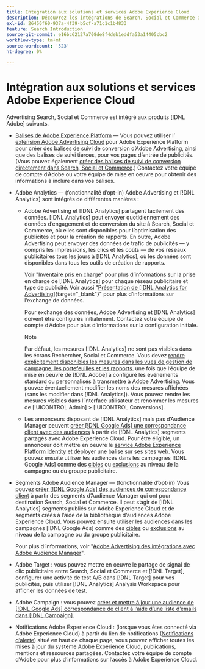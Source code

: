 ```yaml
---
title: Intégration aux solutions et services Adobe Experience Cloud
description: Découvrez les intégrations de Search, Social et Commerce aux solutions et services Adobe Experience Cloud.
exl-id: 26456f60-937a-4f39-b5cf-a71c1c1b4833
feature: Search Introduction
source-git-commit: e16bc62127a708de8f4deb1eddfa53a14405cbc2
workflow-type: tm+mt
source-wordcount: '523'
ht-degree: 0%

---
```


# Intégration aux solutions et services Adobe Experience Cloud

Advertising Search, Social et Commerce est intégré aux produits [!DNL Adobe] suivants.

* [Balises de Adobe Experience Platform](https://experienceleague.adobe.com/docs/experience-platform/tags/extensions/client/overview.html?lang=fr) — Vous pouvez utiliser l’ [extension Adobe Advertising Cloud](https://exchange.adobe.com/apps/ec/100155) pour Adobe Experience Platform pour créer des balises de suivi de conversion d’Adobe Advertising, ainsi que des balises de suivi tierces, pour vos pages d’entrée de publicités. (Vous pouvez également [créer des balises de suivi de conversion directement dans Search, Social et Commerce](/help/search-social-commerce/tools/conversion-tag-generate.md).) Contactez votre équipe de compte d’Adobe ou votre équipe de mise en oeuvre pour obtenir des informations à inclure dans vos balises.

* Adobe Analytics — (fonctionnalité d’opt-in) Adobe Advertising et [!DNL Analytics] sont intégrés de différentes manières :

   * Adobe Advertising et [!DNL Analytics] partagent facilement des données. [!DNL Analytics] peut envoyer quotidiennement des données d’engagement et de conversion du site à Search, Social et Commerce, où elles sont disponibles pour l’optimisation des publicités et pour la création de rapports. En outre, Adobe Advertising peut envoyer des données de trafic de publicités — y compris les impressions, les clics et les coûts — de vos réseaux publicitaires tous les jours à [!DNL Analytics], où les données sont disponibles dans tous les outils de création de rapports.

     Voir &quot;[Inventaire pris en charge](/help/search-social-commerce/introduction/supported-inventory.md)&quot; pour plus d’informations sur la prise en charge de [!DNL Analytics] pour chaque réseau publicitaire et type de publicité. Voir aussi &quot;[Présentation de [!DNL Analytics for Advertising]](https://experienceleague.adobe.com/docs/advertising/integrations/analytics/overview.html?lang=fr){target="_blank"}&quot; pour plus d’informations sur l’exchange de données.

     Pour exchange des données, Adobe Advertising et [!DNL Analytics] doivent être configurés initialement. Contactez votre équipe de compte d’Adobe pour plus d’informations sur la configuration initiale.

     >[!NOTE]
     >
     >Par défaut, les mesures [!DNL Analytics] ne sont pas visibles dans les écrans Rechercher, Social et Commerce. Vous devez [&#x200B; rendre explicitement disponibles les mesures dans les vues de gestion de campagne, les portefeuilles et les rapports &#x200B;](/help/search-social-commerce/admin/conversion-metrics/conversion-metric-about.md) une fois que l’équipe de mise en oeuvre de [!DNL Adobe] a configuré les événements standard ou personnalisés à transmettre à Adobe Advertising. Vous pouvez éventuellement modifier les noms des mesures affichées (sans les modifier dans [!DNL Analytics]). Vous pouvez rendre les mesures visibles dans l’interface utilisateur et renommer les mesures de [!UICONTROL Admin] > [!UICONTROL Conversions].

   * Les annonceurs disposant de [!DNL Analytics] mais pas d’Audience Manager peuvent [créer [!DNL Google Ads] une correspondance client avec des audiences](/help/search-social-commerce/campaign-management/campaigns/google-audience-from-adobe-audience.md) à partir de [!DNL Analytics] segments partagés avec Adobe Experience Cloud. Pour être éligible, un annonceur doit mettre en oeuvre le [service Adobe Experience Platform Identity](https://experienceleague.adobe.com/docs/id-service/using/home.html?lang=fr) et déployer une balise sur ses sites web. Vous pouvez ensuite utiliser les audiences dans les campagnes [!DNL Google Ads] comme des [cibles](/help/search-social-commerce/campaign-management/campaigns/audience-targets-manage.md) ou [exclusions](/help/search-social-commerce/campaign-management/campaigns/audience-exclusions-manage.md) au niveau de la campagne ou du groupe publicitaire.

* Segments Adobe Audience Manager — (fonctionnalité d’opt-in) Vous pouvez [créer [!DNL Google Ads] des audiences de correspondance client](/help/search-social-commerce/campaign-management/campaigns/google-audience-from-adobe-audience.md) à partir des segments d’Audience Manager qui ont pour destination Search, Social et Commerce. Il peut s’agir de [!DNL Analytics] segments publiés sur Adobe Experience Cloud et de segments créés à l’aide de la bibliothèque d’audiences Adobe Experience Cloud. Vous pouvez ensuite utiliser les audiences dans les campagnes [!DNL Google Ads] comme des [cibles](/help/search-social-commerce/campaign-management/campaigns/audience-targets-manage.md) ou [exclusions](/help/search-social-commerce/campaign-management/campaigns/audience-exclusions-manage.md) au niveau de la campagne ou du groupe publicitaire.

  Pour plus d’informations, voir &quot;[Adobe Advertising des intégrations avec Adobe Audience Manager](https://experienceleague.adobe.com/docs/advertising/integrations/audience-manager/overview.html?lang=fr)&quot;.

* Adobe Target : vous pouvez mettre en oeuvre le partage de signal de clic publicitaire entre Search, Social et Commerce et [!DNL Target], configurer une activité de test A/B dans [!DNL Target] pour vos publicités, puis utiliser [!DNL Analytics] Analysis Workspace pour afficher les données de test.

* Adobe Campaign : vous pouvez [&#x200B; créer et mettre à jour une audience de  [!DNL Google Ads] correspondance de client à l’aide d’une liste d’emails dans  [!DNL Campaign]](/help/search-social-commerce/campaign-management/campaigns/google-audience-from-campaign-email-list.md).

* Notifications Adobe Experience Cloud : (lorsque vous êtes connecté via Adobe Experience Cloud) à partir du lien de notifications ([Notifications d’alerte](/help/search-social-commerce/assets/notifications-panel.png "Notifications d’alertes")) situé en haut de chaque page, vous pouvez afficher toutes les mises à jour du système Adobe Experience Cloud, publications, mentions et ressources partagées. Contactez votre équipe de compte d’Adobe pour plus d’informations sur l’accès à Adobe Experience Cloud.
